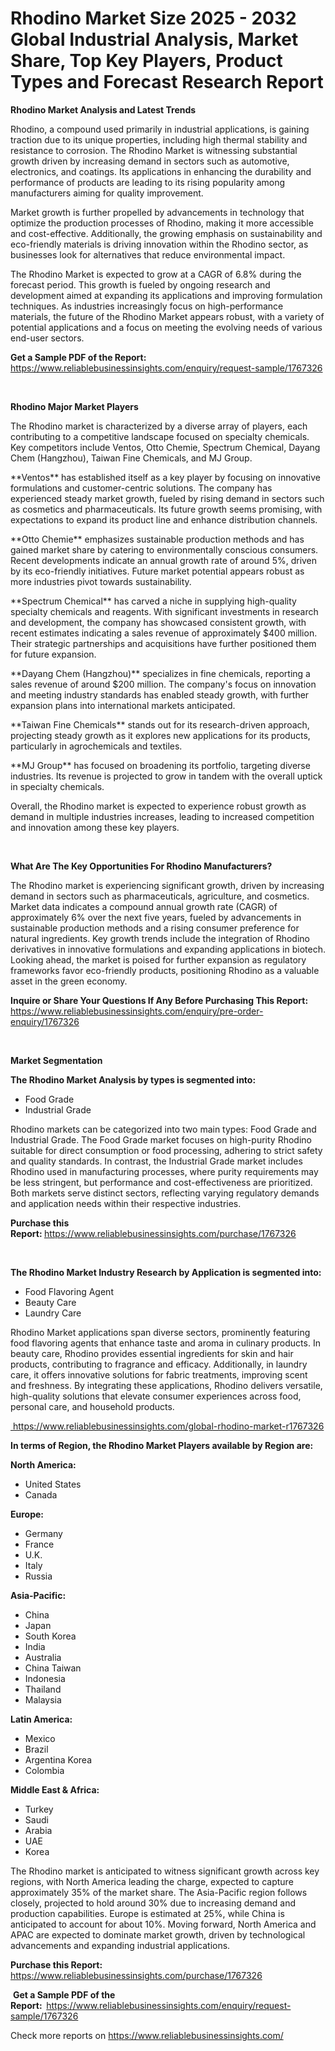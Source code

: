<p><h1>Rhodino Market Size 2025 - 2032 Global Industrial Analysis, Market Share, Top Key Players, Product Types and Forecast Research Report</h1></p><p><strong>Rhodino Market Analysis and Latest Trends</strong></p>
<p><p>Rhodino, a compound used primarily in industrial applications, is gaining traction due to its unique properties, including high thermal stability and resistance to corrosion. The Rhodino Market is witnessing substantial growth driven by increasing demand in sectors such as automotive, electronics, and coatings. Its applications in enhancing the durability and performance of products are leading to its rising popularity among manufacturers aiming for quality improvement.</p><p>Market growth is further propelled by advancements in technology that optimize the production processes of Rhodino, making it more accessible and cost-effective. Additionally, the growing emphasis on sustainability and eco-friendly materials is driving innovation within the Rhodino sector, as businesses look for alternatives that reduce environmental impact.</p><p>The Rhodino Market is expected to grow at a CAGR of 6.8% during the forecast period. This growth is fueled by ongoing research and development aimed at expanding its applications and improving formulation techniques. As industries increasingly focus on high-performance materials, the future of the Rhodino Market appears robust, with a variety of potential applications and a focus on meeting the evolving needs of various end-user sectors.</p></p>
<p><strong>Get a Sample PDF of the Report:&nbsp;</strong> <a href="https://www.reliablebusinessinsights.com/enquiry/request-sample/1767326?utm_campaign=3133&utm_medium=2&utm_source=Github&utm_content=ia&utm_term=03042025&utm_id=rhodino">https://www.reliablebusinessinsights.com/enquiry/request-sample/1767326</a></p>
<p>&nbsp;</p>
<p><strong>Rhodino Major Market Players</strong></p>
<p><p>The Rhodino market is characterized by a diverse array of players, each contributing to a competitive landscape focused on specialty chemicals. Key competitors include Ventos, Otto Chemie, Spectrum Chemical, Dayang Chem (Hangzhou), Taiwan Fine Chemicals, and MJ Group. </p><p>**Ventos** has established itself as a key player by focusing on innovative formulations and customer-centric solutions. The company has experienced steady market growth, fueled by rising demand in sectors such as cosmetics and pharmaceuticals. Its future growth seems promising, with expectations to expand its product line and enhance distribution channels.</p><p>**Otto Chemie** emphasizes sustainable production methods and has gained market share by catering to environmentally conscious consumers. Recent developments indicate an annual growth rate of around 5%, driven by its eco-friendly initiatives. Future market potential appears robust as more industries pivot towards sustainability.</p><p>**Spectrum Chemical** has carved a niche in supplying high-quality specialty chemicals and reagents. With significant investments in research and development, the company has showcased consistent growth, with recent estimates indicating a sales revenue of approximately $400 million. Their strategic partnerships and acquisitions have further positioned them for future expansion.</p><p>**Dayang Chem (Hangzhou)** specializes in fine chemicals, reporting a sales revenue of around $200 million. The company's focus on innovation and meeting industry standards has enabled steady growth, with further expansion plans into international markets anticipated.</p><p>**Taiwan Fine Chemicals** stands out for its research-driven approach, projecting steady growth as it explores new applications for its products, particularly in agrochemicals and textiles.</p><p>**MJ Group** has focused on broadening its portfolio, targeting diverse industries. Its revenue is projected to grow in tandem with the overall uptick in specialty chemicals.</p><p>Overall, the Rhodino market is expected to experience robust growth as demand in multiple industries increases, leading to increased competition and innovation among these key players.</p></p>
<p>&nbsp;</p>
<p><strong>What Are The Key Opportunities For Rhodino Manufacturers?</strong></p>
<p><p>The Rhodino market is experiencing significant growth, driven by increasing demand in sectors such as pharmaceuticals, agriculture, and cosmetics. Market data indicates a compound annual growth rate (CAGR) of approximately 6% over the next five years, fueled by advancements in sustainable production methods and a rising consumer preference for natural ingredients. Key growth trends include the integration of Rhodino derivatives in innovative formulations and expanding applications in biotech. Looking ahead, the market is poised for further expansion as regulatory frameworks favor eco-friendly products, positioning Rhodino as a valuable asset in the green economy.</p></p>
<p><strong>Inquire or Share Your Questions If Any Before Purchasing This Report:</strong> <a href="https://www.reliablebusinessinsights.com/enquiry/pre-order-enquiry/1767326?utm_campaign=3133&utm_medium=2&utm_source=Github&utm_content=ia&utm_term=03042025&utm_id=rhodino">https://www.reliablebusinessinsights.com/enquiry/pre-order-enquiry/1767326</a></p>
<p>&nbsp;</p>
<p><strong>Market Segmentation</strong></p>
<p><strong>The Rhodino Market Analysis by types is segmented into:</strong></p>
<p><ul><li>Food Grade</li><li>Industrial Grade</li></ul></p>
<p><p>Rhodino markets can be categorized into two main types: Food Grade and Industrial Grade. The Food Grade market focuses on high-purity Rhodino suitable for direct consumption or food processing, adhering to strict safety and quality standards. In contrast, the Industrial Grade market includes Rhodino used in manufacturing processes, where purity requirements may be less stringent, but performance and cost-effectiveness are prioritized. Both markets serve distinct sectors, reflecting varying regulatory demands and application needs within their respective industries.</p></p>
<p><strong>Purchase this Report:&nbsp;</strong><a href="https://www.reliablebusinessinsights.com/purchase/1767326?utm_campaign=3133&utm_medium=2&utm_source=Github&utm_content=ia&utm_term=03042025&utm_id=rhodino">https://www.reliablebusinessinsights.com/purchase/1767326</a></p>
<p>&nbsp;</p>
<p><strong>The Rhodino Market Industry Research by Application is segmented into:</strong></p>
<p><ul><li>Food Flavoring Agent</li><li>Beauty Care</li><li>Laundry Care</li></ul></p>
<p><p>Rhodino Market applications span diverse sectors, prominently featuring food flavoring agents that enhance taste and aroma in culinary products. In beauty care, Rhodino provides essential ingredients for skin and hair products, contributing to fragrance and efficacy. Additionally, in laundry care, it offers innovative solutions for fabric treatments, improving scent and freshness. By integrating these applications, Rhodino delivers versatile, high-quality solutions that elevate consumer experiences across food, personal care, and household products.</p></p>
<p><a href="https://www.reliablebusinessinsights.com/global-rhodino-market-r1767326?utm_campaign=3133&utm_medium=2&utm_source=Github&utm_content=ia&utm_term=03042025&utm_id=rhodino">&nbsp;https://www.reliablebusinessinsights.com/global-rhodino-market-r1767326</a></p>
<p><strong>In terms of Region, the Rhodino Market Players available by Region are:</strong></p>
<p>
    <p> <strong> North America: </strong>
        <ul>
            <li>United States</li>
            <li>Canada</li>
        </ul>
        </p> 
    <p> <strong> Europe: </strong>
        <ul>
            <li>Germany</li>
            <li>France</li>
            <li>U.K.</li>
            <li>Italy</li>
            <li>Russia</li>
        </ul>
        </p> 
    <p> <strong> Asia-Pacific: </strong>
        <ul>
            <li>China</li>
            <li>Japan</li>
            <li>South Korea</li>
            <li>India</li>
            <li>Australia</li>
            <li>China Taiwan</li>
            <li>Indonesia</li>
            <li>Thailand</li>
            <li>Malaysia</li>
        </ul>
        </p> 
    <p> <strong> Latin America: </strong>
        <ul>
            <li>Mexico</li>
            <li>Brazil</li>
            <li>Argentina Korea</li>
            <li>Colombia</li>
        </ul>
        </p> 
    <p> <strong> Middle East & Africa: </strong>
        <ul>
            <li>Turkey</li>
            <li>Saudi</li>
            <li>Arabia</li>
            <li>UAE</li>
            <li>Korea</li>
        </ul>
    </p>
    </p>
<p><p>The Rhodino market is anticipated to witness significant growth across key regions, with North America leading the charge, expected to capture approximately 35% of the market share. The Asia-Pacific region follows closely, projected to hold around 30% due to increasing demand and production capabilities. Europe is estimated at 25%, while China is anticipated to account for about 10%. Moving forward, North America and APAC are expected to dominate market growth, driven by technological advancements and expanding industrial applications.</p></p>
<p><strong>Purchase this Report: </strong><a href="https://www.reliablebusinessinsights.com/purchase/1767326?utm_campaign=3133&utm_medium=2&utm_source=Github&utm_content=ia&utm_term=03042025&utm_id=rhodino">https://www.reliablebusinessinsights.com/purchase/1767326</a></p>
<p>&nbsp;<strong>Get a Sample PDF of the Report:&nbsp;&nbsp;</strong><a href="https://www.reliablebusinessinsights.com/enquiry/request-sample/1767326?utm_campaign=3133&utm_medium=2&utm_source=Github&utm_content=ia&utm_term=03042025&utm_id=rhodino">https://www.reliablebusinessinsights.com/enquiry/request-sample/1767326</a></p>
<p><strong></strong></p>
<p>Check more reports on <a href="https://www.reliablebusinessinsights.com/?utm_campaign=3133&utm_medium=2&utm_source=Github&utm_content=ia&utm_term=03042025&utm_id=rhodino">https://www.reliablebusinessinsights.com/</a></p>